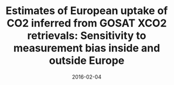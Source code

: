 ---
title: "<b>Estimates of European uptake of CO2 inferred from GOSAT XCO2 retrievals: Sensitivity to measurement bias inside and outside Europe</b>"
collection: publications
permalink: /publication/2016-02-04-Feng
date: 2016-02-04
venue: 'Atmospheric Chemistry and Physics'
paperurl: 'https://doi.org/doi:10.5194/acp-16-1289-2016'
citation: '<b>26</b> - Feng L., Palmer P.I., Parker R.J., Deutscher N.M., Feist D.G. et al., <b>Estimates of European uptake of CO2 inferred from GOSAT XCO2 retrievals: Sensitivity to measurement bias inside and outside Europe</b>, Atmospheric Chemistry and Physics, 16, 1289-1302, (2016-02-04). <a href="https://doi.org/doi:10.5194/acp-16-1289-2016">doi:10.5194/acp-16-1289-2016</a> (cited 42 times)

'
---